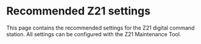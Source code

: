 # Recommended Z21 settings
This page contains the recommended settings for the Z21 digital command station. All settings can be configured with the Z21 Maintenance Tool.




